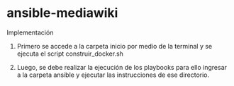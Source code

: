 # ansible-mediawiki

Implementación

1) Primero se accede a la carpeta inicio por medio de la terminal y se ejecuta el script construir_docker.sh

2) Luego, se debe realizar la ejecución de los playbooks para ello ingresar a la carpeta ansible y ejecutar las instrucciones de ese directorio.

